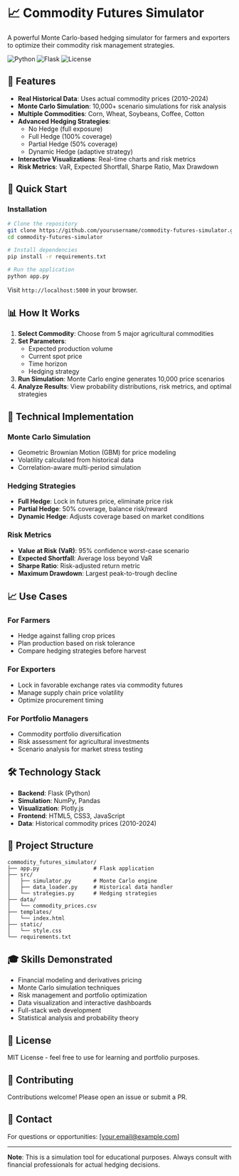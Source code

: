 # 📈 Commodity Futures Simulator

A powerful Monte Carlo-based hedging simulator for farmers and exporters to optimize their commodity risk management strategies.

![Python](https://img.shields.io/badge/python-3.8+-blue.svg)
![Flask](https://img.shields.io/badge/flask-2.0+-green.svg)
![License](https://img.shields.io/badge/license-MIT-blue.svg)

## 🎯 Features

- **Real Historical Data**: Uses actual commodity prices (2010-2024)
- **Monte Carlo Simulation**: 10,000+ scenario simulations for risk analysis
- **Multiple Commodities**: Corn, Wheat, Soybeans, Coffee, Cotton
- **Advanced Hedging Strategies**: 
  - No Hedge (full exposure)
  - Full Hedge (100% coverage)
  - Partial Hedge (50% coverage)
  - Dynamic Hedge (adaptive strategy)
- **Interactive Visualizations**: Real-time charts and risk metrics
- **Risk Metrics**: VaR, Expected Shortfall, Sharpe Ratio, Max Drawdown

## 🚀 Quick Start

### Installation

```bash
# Clone the repository
git clone https://github.com/yourusername/commodity-futures-simulator.git
cd commodity-futures-simulator

# Install dependencies
pip install -r requirements.txt

# Run the application
python app.py
```

Visit `http://localhost:5000` in your browser.

## 📊 How It Works

1. **Select Commodity**: Choose from 5 major agricultural commodities
2. **Set Parameters**: 
   - Expected production volume
   - Current spot price
   - Time horizon
   - Hedging strategy
3. **Run Simulation**: Monte Carlo engine generates 10,000 price scenarios
4. **Analyze Results**: View probability distributions, risk metrics, and optimal strategies

## 🧮 Technical Implementation

### Monte Carlo Simulation
- Geometric Brownian Motion (GBM) for price modeling
- Volatility calculated from historical data
- Correlation-aware multi-period simulation

### Hedging Strategies
- **Full Hedge**: Lock in futures price, eliminate price risk
- **Partial Hedge**: 50% coverage, balance risk/reward
- **Dynamic Hedge**: Adjusts coverage based on market conditions

### Risk Metrics
- **Value at Risk (VaR)**: 95% confidence worst-case scenario
- **Expected Shortfall**: Average loss beyond VaR
- **Sharpe Ratio**: Risk-adjusted return metric
- **Maximum Drawdown**: Largest peak-to-trough decline

## 📈 Use Cases

### For Farmers
- Hedge against falling crop prices
- Plan production based on risk tolerance
- Compare hedging strategies before harvest

### For Exporters
- Lock in favorable exchange rates via commodity futures
- Manage supply chain price volatility
- Optimize procurement timing

### For Portfolio Managers
- Commodity portfolio diversification
- Risk assessment for agricultural investments
- Scenario analysis for market stress testing

## 🛠️ Technology Stack

- **Backend**: Flask (Python)
- **Simulation**: NumPy, Pandas
- **Visualization**: Plotly.js
- **Frontend**: HTML5, CSS3, JavaScript
- **Data**: Historical commodity prices (2010-2024)

## 📁 Project Structure

```
commodity_futures_simulator/
├── app.py                 # Flask application
├── src/
│   ├── simulator.py       # Monte Carlo engine
│   ├── data_loader.py     # Historical data handler
│   └── strategies.py      # Hedging strategies
├── data/
│   └── commodity_prices.csv
├── templates/
│   └── index.html
├── static/
│   └── style.css
└── requirements.txt
```

## 🎓 Skills Demonstrated

- Financial modeling and derivatives pricing
- Monte Carlo simulation techniques
- Risk management and portfolio optimization
- Data visualization and interactive dashboards
- Full-stack web development
- Statistical analysis and probability theory

## 📝 License

MIT License - feel free to use for learning and portfolio purposes.

## 🤝 Contributing

Contributions welcome! Please open an issue or submit a PR.

## 📧 Contact

For questions or opportunities: [your.email@example.com]

---

**Note**: This is a simulation tool for educational purposes. Always consult with financial professionals for actual hedging decisions.
